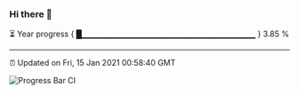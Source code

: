 ### Hi there 👋

⏳ Year progress { █▁▁▁▁▁▁▁▁▁▁▁▁▁▁▁▁▁▁▁▁▁▁▁▁▁▁▁▁▁ } 3.85 %

---

⏰ Updated on Fri, 15 Jan 2021 00:58:40 GMT

![Progress Bar CI](https://github.com/liununu/liununu/workflows/Progress%20Bar%20CI/badge.svg)
